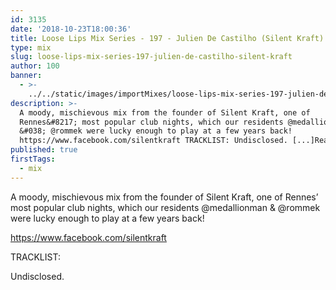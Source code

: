 ```yaml
---
id: 3135
date: '2018-10-23T18:00:36'
title: Loose Lips Mix Series - 197 - Julien De Castilho (Silent Kraft) - Loose Lips
type: mix
slug: loose-lips-mix-series-197-julien-de-castilho-silent-kraft
author: 100
banner:
  - >-
    ../../static/images/importMixes/loose-lips-mix-series-197-julien-de-castilho-silent-kraft/image3135.jpeg
description: >-
  A moody, mischievous mix from the founder of Silent Kraft, one of
  Rennes&#8217; most popular club nights, which our residents @medallionman
  &#038; @rommek were lucky enough to play at a few years back!
  https://www.facebook.com/silentkraft TRACKLIST: Undisclosed. [...]Read More...
published: true
firstTags:
  - mix
---
```

A moody, mischievous mix from the founder of Silent Kraft, one of Rennes’ most popular club nights, which our residents @medallionman & @rommek were lucky enough to play at a few years back!

  
https://www.facebook.com/silentkraft

TRACKLIST:

Undisclosed.